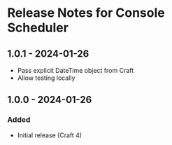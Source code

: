 # Release Notes for Console Scheduler

## 1.0.1 - 2024-01-26
- Pass explicit DateTime object from Craft
- Allow testing locally

## 1.0.0 - 2024-01-26
### Added
- Initial release (Craft 4)